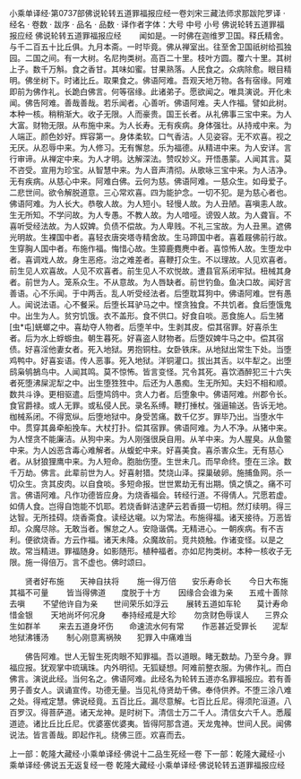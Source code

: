 小乘单译经·第0737部佛说轮转五道罪福报应经一卷刘宋三藏法师求那跋陀罗译
· 经名 · 卷数 · 跋序
· 品名 · 品数 · 译作者字体：大号 中号 小号
佛说轮转五道罪福报应经
佛说轮转五道罪福报应经
　　闻如是。一时佛在迦维罗卫国。释氏精舍。与千二百五十比丘俱。九月本斋。一时毕竟。佛从禅室出。往至舍卫国祇树给孤独园。二国之间。有一大树。名尼拘类树。高百二十里。枝叶方圆。覆六十里。其树上子。数千万斛。食之香甘。其味如蜜。甘果熟落。人民食之。众病除愈。眼目精明。佛坐树下。时诸比丘。取果食之。佛语阿难。吾观天地万物。各有宿缘。阿难即前为佛作礼。长跪白佛言。何等宿缘。此诸弟子。愿欲闻之。唯具演说。开化未闻。佛告阿难。善哉善哉。若乐闻者。心善听。佛语阿难。夫人作福。譬如此树。本种一核。稍稍渐大。收子无限。人而豪贵。国王长者。从礼佛事三宝中来。为人大富。财物无限。从布施中来。为人长寿。无有疾病。身体强壮。从持戒中来。为人端正。颜色妙好。辉容第一。身体柔软。口气香洁。人见姿容。无不欢喜。视之无厌。从忍辱中来。为人修习。无有懈怠。乐为福德。从精进中来。为人安详。言行审谛。从禅定中来。为人才明。达解深法。赞叹妙义。开悟愚蒙。人闻其言。莫不咨受。宣用为珍宝。从智慧中来。为人音声清彻。从歌咏三宝中来。为人洁净。无有疾病。从慈心中来。阿难白佛。云何为慈。佛语阿难。一慈众生。如母爱子。二悲世间。欲令解脱道意。三心常欢喜。四为能护念。一切不犯。是为慈心者也。佛语阿难。为人长大。恭敬人故。为人短小。轻慢人故。为人丑陋。喜嗔恚人故。生无所知。不学问故。为人专愚。不教人故。为人喑哑。谤毁人故。为人聋盲。不喜听受经法故。为人奴婢。负债不偿故。为人卑贱。不礼三宝故。为人丑黑。遮佛光明故。生裸国中者。喜轻衣唐突塔寺精舍故。生马蹄国中者。喜着屐佛前行故。生穿胸人国中者。布施作福。悔惜心故。生獐鹿麑麂中者。喜惊怖人故。生堕龙中者。喜调戏人故。身生恶疮。治之难差者。喜鞭打众生。不以理故。人见欢喜者。前生见人欢喜故。人见不欢喜者。前生见人不欢悦故。遭县官系闭牢狱。杻械其身者。前世为人。笼系众生。不从意故。为人唇缺者。前世钓鱼。鱼决口故。闻好言善语。心不乐闻。于中两舌。乱人听受经法者。后堕耽耳狗中。佛语阿难。世有愚人。闻说法语。心不餐采。后堕长耳驴马之中。悭贪独食。不共饥者。食后堕饿鬼中。出生为人。贫穷饥饿。衣不盖形。食不供口。好食自啖。恶食施人。后生猪[虫*屯]蜣螂之中。喜劫夺人物者。后堕羊中。生剥其皮。偿其宿罪。好喜杀生者。后为水上蜉蝣虫。朝生暮死。好喜盗人财物者。后堕奴婢牛马之中。偿其宿债。好喜淫他妻女者。死入地狱。男抱铜柱。女卧铁床。从地狱出常生下处。当堕鸡鸭中。好喜妄语。传人恶事。死入地狱。洋铜灌口。拔出其舌。以牛犁之。出堕鸱枭鸲鵅鸟中。人闻其鸣。莫不惊怖。皆言变怪。咒令其死。喜饮酒醉犯三十六失者死堕沸屎泥犁之中。出生堕狌狌中。后还为人愚痴。生无所知。夫妇不相和顺。数共斗诤。更相驱遣。后堕鸠鸽中。贪人力者。后堕象中。佛语阿难。州郡令长。食官爵禄。或人无罪。或私侵人民。录名系缚。鞭打捶杖。强逼输送。告诉无地。枷械系闭。不得宽纵。后堕地狱中。身受苦痛。数千亿岁。罪毕乃出。当堕水牛中。贯穿其鼻牵船挽车。大杖打扑。偿其宿罪。佛语阿难。为人不净。从猪中来。为人悭贪不能廉洁。从狗中来。为人刚强很戾自用。从羊中来。为人腥臭。从鱼鳖中来。为人凶恶含毒心难解者。从蝮蛇中来。好喜美食。喜杀害众生。无有慈心者。从豺狼狸鹰中来。为人短命。胞胎伤堕。生世未几。而早命终。堕在三涂。数千万劫。佛言。此辈前世为人。好喜射猎。焚烧山泽。探巢破卵。施捕鱼网。杀一切众生。贪其皮肉。以自食啖。多短命报。世世累劫无有出期。慎之慎之。痛不可言。佛语阿难。凡作功德皆应身。为烧香福会。转经行道。不得倩人。咒愿若虚。如倩人食。岂得自饱能不饥耶。若烧香鲜洁逮萨云若香摄一切相。然灯续明。得三达智。无所挂碍。烧香斋食。读经达嚫。以为常法。布施得福。诸天接待。万恶皆却。众魔尽除。无敢当者。懈怠之人。安隐谐偶。无精进心。一朝疾病。有不吉利。便欲烧香。方云作福。诸天未降。众魔故前。竞共娆触。作诸变怪。以是之故。常当精进。罪福随身。如影随形。植种福者。亦如尼拘类树。本种一核收子无限。施一得倍万。言不虚也。佛时颂曰。

　　贤者好布施　　天神自扶将
　　施一得万倍　　安乐寿命长
　　今日大布施　　其福不可量
　　皆当得佛道　　度脱于十方
　　因缘合会谁为亲　　五戒十善除去嗔
　　不望他许自为亲　　世间荣乐如浮云
　　展转五道如车轮　　莫计寿命惜金银
　　天地尚坏何况身　　奉持经戒是大珍
　　勿贪财色辱误人　　三界众生如群羊
　　来去五道身坏伤　　命速流水何有常
　　作恶甚近受罪长　　泥犁地狱沸镬汤
　　制心刚意离祸殃　　犯罪入中痛难当

　　佛告阿难。世人无智生死肉眼不知罪福。吾以道眼。睹无数劫。乃至今身。罪福应报。犹观掌中琉璃珠。内外明彻。无狐疑想。阿难前整衣服。为佛作礼。而白佛言。演说此经。当何名之。佛语阿难。此经名为轮转五道亦名罪福报应。若有善男子善女人。讽诵宣传。功德无量。当见礼侍贤劫千佛。奉侍供养。不堕三涂八难之处。得戒定慧。佛说经竟。五百比丘。漏尽意解。七百比丘尼。得须陀洹道。八百罗汉。得菩萨道。诸天龙神。是时树下。清信士万二千人。清信女六千人。悉履道迹。诸比丘比丘尼。优婆塞优婆夷。皆得阿那含道。天龙鬼神。世间人民。闻佛说法。皆言善哉。即起作礼。绕佛三匝。欢喜而去。

上一部：乾隆大藏经·小乘单译经·佛说十二品生死经一卷
下一部：乾隆大藏经·小乘单译经·佛说五无返复经一卷
乾隆大藏经·小乘单译经·佛说轮转五道罪福报应经